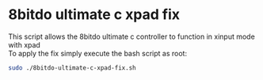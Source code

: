 # 8bitdo ultimate c xpad fix
This script allows the 8bitdo ultimate c controller to function in xinput mode with xpad  
To apply the fix simply execute the bash script as root:
  ```bash
  sudo ./8bitdo-ultimate-c-xpad-fix.sh
